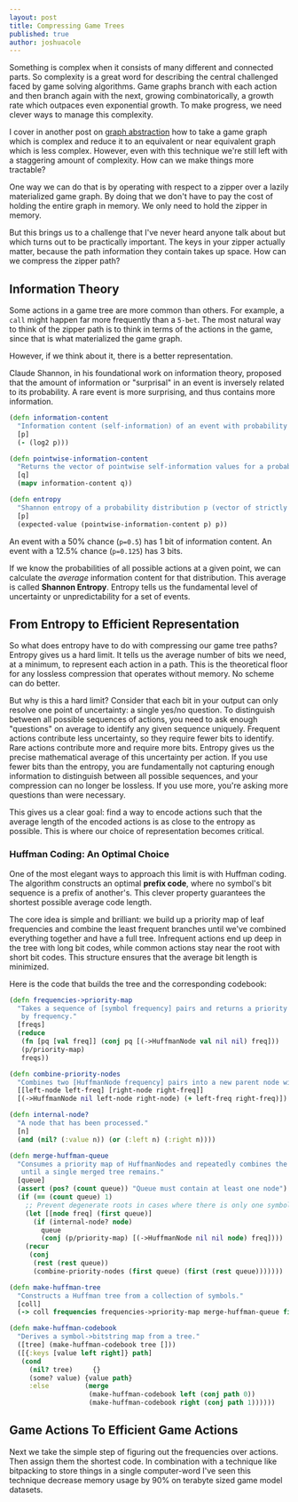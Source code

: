 ```yaml
---
layout: post
title: Compressing Game Trees
published: true
author: joshuacole
---
```


Something is complex when it consists of many different and connected parts.  So complexity is a great word for describing the central challenged faced by game solving algorithms.  Game graphs branch with each action and then branch again with the next, growing combinatorically, a growth rate which outpaces even exponential growth.  To make progress, we need clever ways to manage this complexity.

I cover in another post on [graph abstraction](/2025/08/08/abstraction-in-game-graphs-a-primer.html) how to take a game graph which is complex and reduce it to an equivalent or near equivalent graph which is less complex.  However, even with this technique we're still left with a staggering amount of complexity.  How can we make things more tractable?

One way we can do that is by operating with respect to a zipper over a lazily materialized game graph.  By doing that we don't have to pay the cost of holding the entire graph in memory.  We only need to hold the zipper in memory.

But this brings us to a challenge that I've never heard anyone talk about but which turns out to be practically important.  The keys in your zipper actually matter, because the path information they contain takes up space.  How can we compress the zipper path?

## Information Theory

Some actions in a game tree are more common than others. For example, a `call` might happen far more frequently than a `5-bet`.  The most natural way to think of the zipper path is to think in terms of the actions in the game, since that is what materialized the game graph.

However, if we think about it, there is a better representation.

Claude Shannon, in his foundational work on information theory, proposed that the amount of information or "surprisal" in an event is inversely related to its probability. A rare event is more surprising, and thus contains more information.

```clojure
(defn information-content
  "Information content (self-information) of an event with probability p: -log2(p)."
  [p]
  (- (log2 p)))

(defn pointwise-information-content
  "Returns the vector of pointwise self-information values for a probability distribution q."
  [q]
  (mapv information-content q))

(defn entropy
  "Shannon entropy of a probability distribution p (vector of strictly positive probabilities)."
  [p]
  (expected-value (pointwise-information-content p) p))
```

An event with a 50% chance (`p=0.5`) has 1 bit of information content. An event with a 12.5% chance (`p=0.125`) has 3 bits.

If we know the probabilities of all possible actions at a given point, we can calculate the *average* information content for that distribution. This average is called **Shannon Entropy**.  Entropy tells us the fundamental level of uncertainty or unpredictability for a set of events.

## From Entropy to Efficient Representation

So what does entropy have to do with compressing our game tree paths? Entropy gives us a hard limit. It tells us the average number of bits we need, at a minimum, to represent each action in a path. This is the theoretical floor for any lossless compression that operates without memory.  No scheme can do better.

But why is this a hard limit? Consider that each bit in your output can only resolve one point of uncertainty: a single yes/no question. To distinguish between all possible sequences of actions, you need to ask enough "questions" on average to identify any given sequence uniquely. Frequent actions contribute less uncertainty, so they require fewer bits to identify. Rare actions contribute more and require more bits. Entropy gives us the precise mathematical average of this uncertainty per action. If you use fewer bits than the entropy, you are fundamentally not capturing enough information to distinguish between all possible sequences, and your compression can no longer be lossless.  If you use more, you're asking more questions than were necessary.

This gives us a clear goal: find a way to encode actions such that the average length of the encoded actions is as close to the entropy as possible. This is where our choice of representation becomes critical.

### Huffman Coding: An Optimal Choice

One of the most elegant ways to approach this limit is with Huffman coding. The algorithm constructs an optimal **prefix code**, where no symbol's bit sequence is a prefix of another's. This clever property guarantees the shortest possible average code length.

The core idea is simple and brilliant: we build up a priority map of leaf frequencies and combine the least frequent branches until we've combined everything together and have a full tree.  Infrequent actions end up deep in the tree with long bit codes, while common actions stay near the root with short bit codes. This structure ensures that the average bit length is minimized.

Here is the code that builds the tree and the corresponding codebook:

```clojure
(defn frequencies->priority-map
  "Takes a sequence of [symbol frequency] pairs and returns a priority map of HuffmanNodes keyed
   by frequency."
  [freqs]
  (reduce
   (fn [pq [val freq]] (conj pq [(->HuffmanNode val nil nil) freq]))
   (p/priority-map)
   freqs))

(defn combine-priority-nodes
  "Combines two [HuffmanNode frequency] pairs into a new parent node with summed frequency."
  [[left-node left-freq] [right-node right-freq]]
  [(->HuffmanNode nil left-node right-node) (+ left-freq right-freq)])

(defn internal-node?
  "A node that has been processed."
  [n]
  (and (nil? (:value n)) (or (:left n) (:right n))))

(defn merge-huffman-queue
  "Consumes a priority map of HuffmanNodes and repeatedly combines the two least frequent nodes
   until a single merged tree remains."
  [queue]
  (assert (pos? (count queue)) "Queue must contain at least one node")
  (if (== (count queue) 1)
    ;; Prevent degenerate roots in cases where there is only one symbol in the training data.
    (let [[node freq] (first queue)]
      (if (internal-node? node)
        queue
        (conj (p/priority-map) [(->HuffmanNode nil nil node) freq])))
    (recur
     (conj
      (rest (rest queue))
      (combine-priority-nodes (first queue) (first (rest queue)))))))

(defn make-huffman-tree
  "Constructs a Huffman tree from a collection of symbols."
  [coll]
  (-> coll frequencies frequencies->priority-map merge-huffman-queue first first))

(defn make-huffman-codebook
  "Derives a symbol->bitstring map from a tree."
  ([tree] (make-huffman-codebook tree []))
  ([{:keys [value left right]} path]
   (cond
     (nil? tree)     {}
     (some? value) {value path}
     :else         (merge
                    (make-huffman-codebook left (conj path 0))
                    (make-huffman-codebook right (conj path 1))))))
```

## Game Actions To Efficient Game Actions

Next we take the simple step of figuring out the frequencies over actions.  Then assign them the shortest code.  In combination with a technique like bitpacking to store things in a single computer-word I've seen this technique decrease memory usage by 90% on terabyte sized game model datasets.
